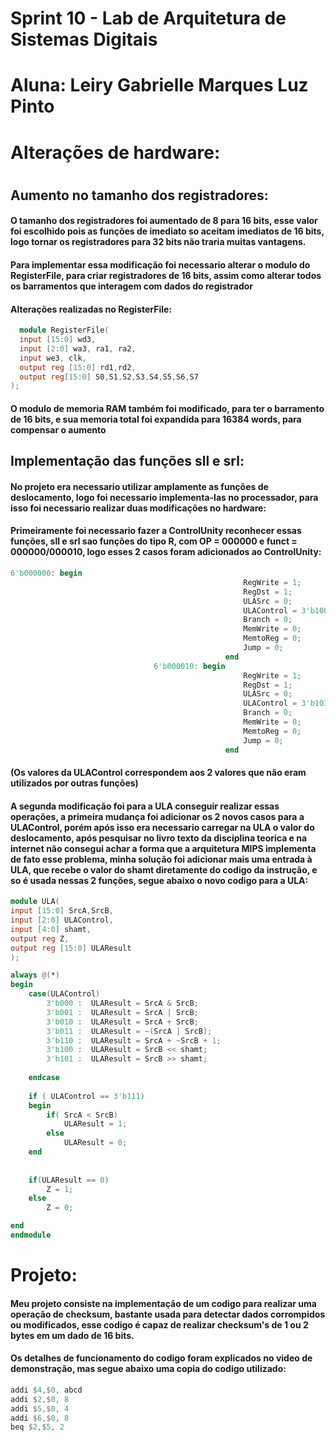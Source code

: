 # Sprint 10  - Lab de Arquitetura de Sistemas Digitais
# Aluna: Leiry Gabrielle Marques Luz Pinto
# 
# Alterações de hardware:
#
## Aumento no tamanho dos registradores:
#### O tamanho dos registradores foi aumentado de 8 para 16 bits, esse valor foi escolhido pois as funções de imediato so aceitam imediatos de 16 bits, logo tornar os registradores para 32 bits não traria muitas vantagens.
#### Para implementar essa modificação foi necessario alterar o modulo do RegisterFile, para criar registradores de 16 bits, assim como alterar todos os barramentos que interagem com dados do registrador
#### Alterações realizadas no RegisterFile:
```v
  module RegisterFile(
  input [15:0] wd3,
  input [2:0] wa3, ra1, ra2,
  input we3, clk,
  output reg [15:0] rd1,rd2,
  output reg[15:0] S0,S1,S2,S3,S4,S5,S6,S7
);
```
#### O modulo de memoria RAM também foi modificado, para ter o barramento de 16 bits, e sua memoria total foi expandida para 16384 words, para compensar o aumento
##
## Implementação das funções sll e srl:
#### No projeto era necessario utilizar amplamente as funções de deslocamento, logo foi necessario implementa-las no processador, para isso foi necessario realizar duas modificações no hardware:
#### Primeiramente foi necessario fazer a ControlUnity reconhecer essas funções, sll e srl sao funções do tipo R, com OP = 000000 e funct = 000000/000010, logo esses 2 casos foram adicionados ao ControlUnity:
```v
6'b000000: begin
													RegWrite = 1;
													RegDst = 1;
													ULASrc = 0;
													ULAControl = 3'b100;
													Branch = 0;
													MemWrite = 0;
													MemtoReg = 0;
													Jump = 0;
												end
								6'b000010: begin
													RegWrite = 1;
													RegDst = 1;
													ULASrc = 0;
													ULAControl = 3'b101;
													Branch = 0;
													MemWrite = 0;
													MemtoReg = 0;
													Jump = 0;
												end
```
#### (Os valores da ULAControl correspondem aos 2 valores que não eram utilizados por outras funções)
####
#### A segunda modificação foi para a ULA conseguir realizar essas operações, a primeira mudança foi adicionar os 2 novos casos para a ULAControl, porém após isso era necessario carregar na ULA o valor do deslocamento, após pesquisar no livro texto da disciplina teorica e na internet não consegui achar a forma que a arquitetura MIPS implementa de fato esse problema, minha solução foi adicionar mais uma entrada à ULA, que recebe o valor do shamt diretamente do codigo da instrução, e so é usada nessas 2 funções, segue abaixo o novo codigo para a ULA:

```v
module ULA(
input [15:0] SrcA,SrcB,
input [2:0] ULAControl,
input [4:0] shamt,
output reg Z,
output reg [15:0] ULAResult
);

always @(*)
begin
	case(ULAControl)
		3'b000 :  ULAResult = SrcA & SrcB;
		3'b001 :  ULAResult = SrcA | SrcB;
		3'b010 :  ULAResult = SrcA + SrcB;
		3'b011 :  ULAResult = ~(SrcA | SrcB);
		3'b110 :  ULAResult = SrcA + ~SrcB + 1;
		3'b100 :  ULAResult = SrcB << shamt;
		3'b101 :  ULAResult = SrcB >> shamt;  
		
	endcase
	
	if ( ULAControl == 3'b111)
	begin
		if( SrcA < SrcB)
			ULAResult = 1;
		else
			ULAResult = 0;
	end
	
	
	if(ULAResult == 0)
		Z = 1;
	else
		Z = 0; 

end
endmodule
```

# Projeto:
#### Meu projeto consiste na implementação de um codigo para realizar uma operação de checksum, bastante usada para detectar dados corrompidos ou modificados, esse codigo é capaz de realizar checksum's de 1 ou 2 bytes em um dado de 16 bits.
#### Os detalhes de funcionamento do codigo foram explicados no video de demonstração, mas segue abaixo uma copia do codigo utilizado:
```asm
addi $4,$0, abcd
addi $2,$0, 8
addi $5,$0, 4
addi $6,$0, 8
beq $2,$5, 2
```
